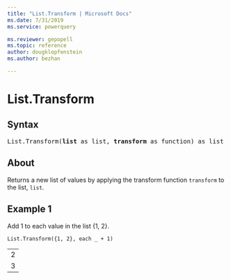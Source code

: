 ```yaml
---
title: "List.Transform | Microsoft Docs"
ms.date: 7/31/2019
ms.service: powerquery

ms.reviewer: gepopell
ms.topic: reference
author: dougklopfenstein
ms.author: bezhan

---
```

# List.Transform

## Syntax

<pre>
List.Transform(<b>list</b> as list, <b>transform</b> as function) as list
</pre>
  
## About  
Returns a new list of values by applying the transform function `transform` to the list, `list`.

## Example 1
Add 1 to each value in the list {1, 2}.

```powerquery-m
List.Transform({1, 2}, each _ + 1)
```

<table> <tr><td>2</td></tr> <tr><td>3</td></tr> </table>
